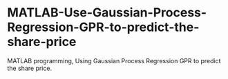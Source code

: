 # MATLAB-Use-Gaussian-Process-Regression-GPR-to-predict-the-share-price
MATLAB programming, Using Gaussian Process Regression GPR to predict the share price.
